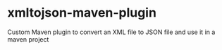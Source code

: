 # xmltojson-maven-plugin

Custom Maven plugin to convert an XML file to JSON file and use it in a maven project
